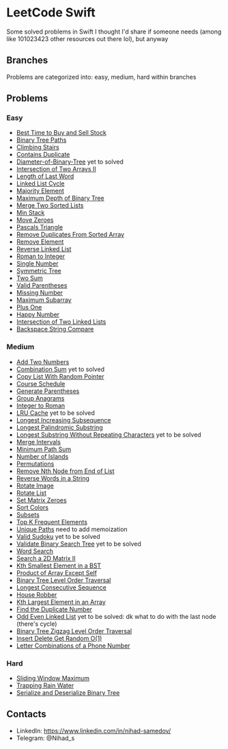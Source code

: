 # LeetCode Swift
Some solved problems in Swift I thought I'd share if someone needs (among like 101023423 other resources out there lol), but anyway

## Branches
Problems are categorized into: easy, medium, hard within branches

## Problems
### Easy
* [Best Time to Buy and Sell Stock](https://github.com/N-ihad/LeetCode-Swift/tree/easy/BestTimeToBuyAndSellStock)
* [Binary Tree Paths](https://github.com/N-ihad/LeetCode-Swift/tree/easy/BinaryTreePaths)
* [Climbing Stairs](https://github.com/N-ihad/LeetCode-Swift/tree/easy/ClimbingStairs)
* [Contains Duplicate](https://github.com/N-ihad/LeetCode-Swift/tree/easy/ContainsDuplicate)
* [Diameter-of-Binary-Tree](https://github.com/N-ihad/LeetCode-Swift/tree/easy/Diameter-of-Binary-Tree) yet to solved
* [Intersection of Two Arrays II](https://github.com/N-ihad/LeetCode-Swift/tree/easy/IntersectionOfTwoArraysII)
* [Length of Last Word](https://github.com/N-ihad/LeetCode-Swift/tree/easy/LengthOfLastWord)
* [Linked List Cycle](https://github.com/N-ihad/LeetCode-Swift/tree/easy/LinkedListCycle)
* [Majority Element](https://github.com/N-ihad/LeetCode-Swift/tree/easy/MajorityElement)
* [Maximum Depth of Binary Tree](https://github.com/N-ihad/LeetCode-Swift/tree/easy/MaximumDepthOfBinaryTree)
* [Merge Two Sorted Lists](https://github.com/N-ihad/LeetCode-Swift/tree/easy/MergeTwoSortedLists)
* [Min Stack](https://github.com/N-ihad/LeetCode-Swift/tree/easy/MinStack)
* [Move Zeroes](https://github.com/N-ihad/LeetCode-Swift/tree/easy/MoveZeroes)
* [Pascals Triangle](https://github.com/N-ihad/LeetCode-Swift/tree/easy/PascalsTriangle)
* [Remove Duplicates From Sorted Array](https://github.com/N-ihad/LeetCode-Swift/tree/easy/RemoveDuplicatesFromSortedArray)
* [Remove Element](https://github.com/N-ihad/LeetCode-Swift/tree/easy/RemoveElement)
* [Reverse Linked List](https://github.com/N-ihad/LeetCode-Swift/tree/easy/ReverseLinkedList)
* [Roman to Integer](https://github.com/N-ihad/LeetCode-Swift/tree/easy/RomanToInteger)
* [Single Number](https://github.com/N-ihad/LeetCode-Swift/tree/easy/SingleNumber)
* [Symmetric Tree](https://github.com/N-ihad/LeetCode-Swift/tree/easy/SymmetricTree)
* [Two Sum](https://github.com/N-ihad/LeetCode-Swift/tree/easy/TwoSum)
* [Valid Parentheses](https://github.com/N-ihad/LeetCode-Swift/tree/easy/ValidParentheses)
* [Missing Number](https://github.com/N-ihad/LeetCode-Swift/tree/easy/MissingNumber)
* [Maximum Subarray](https://github.com/N-ihad/LeetCode-Swift/tree/easy/MaximumSubarray)
* [Plus One](https://github.com/N-ihad/LeetCode-Swift/tree/easy/PlusOne)
* [Happy Number](https://github.com/N-ihad/LeetCode-Swift/tree/easy/HappyNumber)
* [Intersection of Two Linked Lists](https://github.com/N-ihad/LeetCode-Swift/tree/easy/IntersectionOfTwoLinkedLists)
* [Backspace String Compare](https://github.com/N-ihad/LeetCode-Swift/tree/easy/BackspaceStringCompare)

### Medium
* [Add Two Numbers](https://github.com/N-ihad/LeetCode-Swift/tree/medium/AddTwoNumbers)
* [Combination Sum](https://github.com/N-ihad/LeetCode-Swift/tree/medium/CombinationSum) yet to solved
* [Copy List With Random Pointer](https://github.com/N-ihad/LeetCode-Swift/tree/medium/CopyListWithRandomPointer)
* [Course Schedule](https://github.com/N-ihad/LeetCode-Swift/tree/medium/CourseSchedule)
* [Generate Parentheses](https://github.com/N-ihad/LeetCode-Swift/tree/medium/GenerateParentheses)
* [Group Anagrams](https://github.com/N-ihad/LeetCode-Swift/tree/medium/GroupAnagrams)
* [Integer to Roman](https://github.com/N-ihad/LeetCode-Swift/tree/medium/IntegerToRoman)
* [LRU Cache](https://github.com/N-ihad/LeetCode-Swift/tree/medium/LRUCache) yet to be solved
* [Longest Increasing Subsequence](https://github.com/N-ihad/LeetCode-Swift/tree/medium/LongestIncreasingSubsequence)
* [Longest Palindromic Substring](https://github.com/N-ihad/LeetCode-Swift/tree/medium/LongestPalindromicSubstring)
* [Longest Substring Without Repeating Characters](https://github.com/N-ihad/LeetCode-Swift/tree/medium/LongestSubstringWithoutRepeatingCharacters) yet to be solved
* [Merge Intervals](https://github.com/N-ihad/LeetCode-Swift/tree/medium/MergeIntervals)
* [Minimum Path Sum](https://github.com/N-ihad/LeetCode-Swift/tree/medium/MinimumPathSum)
* [Number of Islands](https://github.com/N-ihad/LeetCode-Swift/tree/medium/NumberOfIslands)
* [Permutations](https://github.com/N-ihad/LeetCode-Swift/tree/medium/Permutations)
* [Remove Nth Node from End of List](https://github.com/N-ihad/LeetCode-Swift/tree/medium/RemoveNthNodeFromEndOfList)
* [Reverse Words in a String](https://github.com/N-ihad/LeetCode-Swift/tree/medium/ReverseWordsInAString)
* [Rotate Image](https://github.com/N-ihad/LeetCode-Swift/tree/medium/RotateImage)
* [Rotate List](https://github.com/N-ihad/LeetCode-Swift/tree/medium/RotateList)
* [Set Matrix Zeroes](https://github.com/N-ihad/LeetCode-Swift/tree/medium/SetMatrixZeroes)
* [Sort Colors](https://github.com/N-ihad/LeetCode-Swift/tree/medium/SortColors)
* [Subsets](https://github.com/N-ihad/LeetCode-Swift/tree/medium/Subsets)
* [Top K Frequent Elements](https://github.com/N-ihad/LeetCode-Swift/tree/medium/TopKFrequentElements)
* [Unique Paths](https://github.com/N-ihad/LeetCode-Swift/tree/medium/UniquePaths) need to add memoization
* [Valid Sudoku](https://github.com/N-ihad/LeetCode-Swift/tree/medium/ValidSudoku) yet to be solved
* [Validate Binary Search Tree](https://github.com/N-ihad/LeetCode-Swift/tree/medium/ValidateBinarySearchTree) yet to be solved
* [Word Search](https://github.com/N-ihad/LeetCode-Swift/tree/medium/WordSearch)
* [Search a 2D Matrix II](https://github.com/N-ihad/LeetCode-Swift/tree/medium/SearchA2DMatrixII)
* [Kth Smallest Element in a BST](https://github.com/N-ihad/LeetCode-Swift/tree/medium/KthSmallestElementInABST)
* [Product of Array Except Self](https://github.com/N-ihad/LeetCode-Swift/tree/medium/ProductOfArrayExceptSelf)
* [Binary Tree Level Order Traversal](https://github.com/N-ihad/LeetCode-Swift/tree/medium/BinaryTreeLevelOrderTraversal)
* [Longest Consecutive Sequence](https://github.com/N-ihad/LeetCode-Swift/tree/medium/LongestConsecutiveSequence)
* [House Robber](https://github.com/N-ihad/LeetCode-Swift/tree/medium/HouseRobber)
* [Kth Largest Element in an Array](https://github.com/N-ihad/LeetCode-Swift/tree/medium/KthLargestElementInAnArray)
* [Find the Duplicate Number](https://github.com/N-ihad/LeetCode-Swift/tree/medium/FindTheDuplicateNumber)
* [Odd Even Linked List](https://github.com/N-ihad/LeetCode-Swift/tree/medium/OddEvenLinkedList) yet to be solved: dk what to do with the last node (there's cycle)
* [Binary Tree Zigzag Level Order Traversal](https://github.com/N-ihad/LeetCode-Swift/tree/medium/BinaryTreeZigzagLevelOrderTraversal)
* [Insert Delete Get Random O(1)](https://github.com/N-ihad/LeetCode-Swift/tree/medium/InsertDeleteGetRandomO(1))
* [Letter Combinations of a Phone Number](https://github.com/N-ihad/LeetCode-Swift/tree/medium/LetterCombinationsOfAPhoneNumber)

### Hard
* [Sliding Window Maximum](https://github.com/N-ihad/LeetCode-Swift/tree/hard/SlidingWindowMaximum)
* [Trapping Rain Water](https://github.com/N-ihad/LeetCode-Swift/tree/hard/TrappingRainWater)
* [Serialize and Deserialize Binary Tree](https://github.com/N-ihad/LeetCode-Swift/tree/hard/SerializeAndDeserializeBinaryTree)

## Contacts
* LinkedIn: https://www.linkedin.com/in/nihad-samedov/
* Telegram: @Nihad_s
